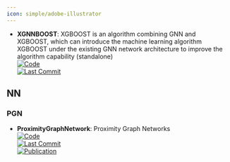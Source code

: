 ```yaml
---
icon: simple/adobe-illustrator
---
```


- **XGNNBOOST**: XGBOOST is an algorithm combining GNN and XGBOOST, which can introduce the machine learning algorithm XGBOOST under the existing GNN network architecture to improve the algorithm capability (standalone)  
	[![Code](https://img.shields.io/github/stars/chenxiaowei-vincent/XGraphBoost?style=for-the-badge&logo=github)](https://github.com/chenxiaowei-vincent/XGraphBoost)  
	[![Last Commit](https://img.shields.io/github/last-commit/chenxiaowei-vincent/XGraphBoost?style=for-the-badge&logo=github)](https://github.com/chenxiaowei-vincent/XGraphBoost)  

## **NN**
### **PGN**
- **ProximityGraphNetwork**: Proximity Graph Networks  
	[![Code](https://img.shields.io/github/stars/keiserlab/torch_pgn?style=for-the-badge&logo=github)](https://github.com/keiserlab/torch_pgn)  
	[![Last Commit](https://img.shields.io/github/last-commit/keiserlab/torch_pgn?style=for-the-badge&logo=github)](https://github.com/keiserlab/torch_pgn)  
	[![Publication](https://img.shields.io/badge/Publication-Citations:0-blue?style=for-the-badge&logo=bookstack)](https://doi.org/10.1021/acs.jcim.4c00311)  
